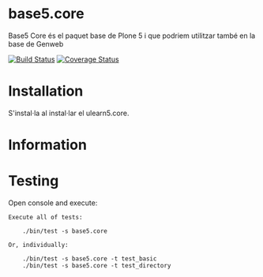 # base5.core
Base5 Core és el paquet base de Plone 5 i que podriem utilitzar també en la base de Genweb

[![Build Status](https://travis-ci.org/UPCnet/base5.core.svg?branch=master)](https://travis-ci.org/UPCnet/base5.core)  [![Coverage Status](https://coveralls.io/repos/github/UPCnet/base5.core/badge.svg)](https://coveralls.io/github/UPCnet/base5.core)

Installation
============
S'instal·la al instal·lar el ulearn5.core.


Information
===========



Testing
=======

Open console and execute:

    Execute all of tests:

        ./bin/test -s base5.core

    Or, individually:

        ./bin/test -s base5.core -t test_basic
        ./bin/test -s base5.core -t test_directory
